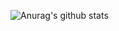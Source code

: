 ![Anurag's github stats](https://github-readme-stats.vercel.app/api?username=zz1998022&show_icons=true&theme=radical)

